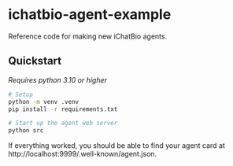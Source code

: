 # ichatbio-agent-example

Reference code for making new iChatBio agents.

## Quickstart

*Requires python 3.10 or higher*

```bash
# Setup
python -m venv .venv
pip install -r requirements.txt

# Start up the agent web server
python src
```

If everything worked, you should be able to find your agent card at http://localhost:9999/.well-known/agent.json.